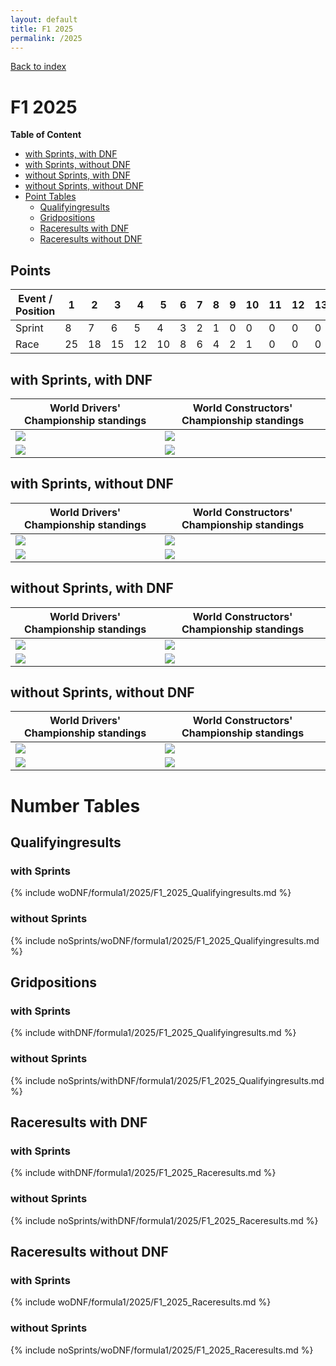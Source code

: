```yaml
---
layout: default
title: F1 2025
permalink: /2025
---
```


[Back to index](/F1_2025_Different_Point_Systems/)

# F1 2025

**Table of Content**

- [with Sprints, with DNF](/F1_2025_Different_Point_Systems/2025/#ww)
- [with Sprints, without DNF](/F1_2025_Different_Point_Systems/2025/#wn)
- [without Sprints, with DNF](/F1_2025_Different_Point_Systems/2025/#nw)
- [without Sprints, without DNF](/F1_2025_Different_Point_Systems/2025/#nn)
- [Point Tables](/F1_2025_Different_Point_Systems/2025/#tables)
  - [Qualifyingresults](/F1_2025_Different_Point_Systems/2025/#tq)
  - [Gridpositions](/F1_2025_Different_Point_Systems/2025/#tg)
  - [Raceresults with DNF](/F1_2025_Different_Point_Systems/2025/#tw)
  - [Raceresults without DNF](/F1_2025_Different_Point_Systems/2025/#tn)

## Points

| Event / Position | 1 | 2 | 3 | 4 | 5 | 6 | 7 | 8 | 9 | 10 | 11 | 12 | 13 | 14 | 15 | 16 | 17 | 18 | 19 | 20 |
| - | - | - | - | - | - | - | - | - | - | - | - | - | - | - | - | - | - | - | - | - |
| Sprint | 8 | 7 | 6 | 5 | 4 | 3 | 2 | 1 | 0 | 0 | 0 | 0 | 0 | 0 | 0 | 0 | 0 | 0 | 0 | 0 |
| Race | 25 | 18 | 15 | 12 | 10 | 8 | 6 | 4 | 2 | 1 | 0 | 0 | 0 | 0 | 0 | 0 | 0 | 0 | 0 | 0 |

## <a id="ww"></a> with Sprints, with DNF

| World Drivers' Championship standings | World Constructors' Championship standings |
| - | - |
| ![](/F1_2025_Different_Point_Systems/docs/assets/withDNF/formula1/2025/F1_2025_Qualifyingresults.png) | ![](/F1_2025_Different_Point_Systems/docs/assets/withDNF/formula1/2025/constructors_F1_2025_Qualifyingresults.png) |
| ![](/F1_2025_Different_Point_Systems/docs/assets/withDNF/formula1/2025/F1_2025_Raceresults.png) | ![](/F1_2025_Different_Point_Systems/docs/assets/withDNF/formula1/2025/constructors_F1_2025_Raceresults.png) |

## <a id="wn"></a> with Sprints, without DNF

| World Drivers' Championship standings | World Constructors' Championship standings |
| - | - |
| ![](/F1_2025_Different_Point_Systems/docs/assets/woDNF/formula1/2025/F1_2025_Qualifyingresults.png) | ![](/F1_2025_Different_Point_Systems/docs/assets/woDNF/formula1/2025/constructors_F1_2025_Qualifyingresults.png) |
| ![](/F1_2025_Different_Point_Systems/docs/assets/woDNF/formula1/2025/F1_2025_Raceresults.png) | ![](/F1_2025_Different_Point_Systems/docs/assets/woDNF/formula1/2025/constructors_F1_2025_Raceresults.png) |

## <a id="nw"></a> without Sprints, with DNF

| World Drivers' Championship standings | World Constructors' Championship standings |
| - | - |
| ![](/F1_2025_Different_Point_Systems/docs/assets/noSprints/withDNF/formula1/2025/F1_2025_Qualifyingresults.png) | ![](/F1_2025_Different_Point_Systems/docs/assets/noSprints/withDNF/formula1/2025/constructors_F1_2025_Qualifyingresults.png) |
| ![](/F1_2025_Different_Point_Systems/docs/assets/noSprints/withDNF/formula1/2025/F1_2025_Raceresults.png) | ![](/F1_2025_Different_Point_Systems/docs/assets/noSprints/withDNF/formula1/2025/constructors_F1_2025_Raceresults.png) |

## <a id="nn"></a> without Sprints, without DNF

| World Drivers' Championship standings | World Constructors' Championship standings |
| - | - |
| ![](/F1_2025_Different_Point_Systems/docs/assets/noSprints/woDNF/formula1/2025/F1_2025_Qualifyingresults.png) | ![](/F1_2025_Different_Point_Systems/docs/assets/noSprints/woDNF/formula1/2025/constructors_F1_2025_Qualifyingresults.png) |
| ![](/F1_2025_Different_Point_Systems/docs/assets/noSprints/woDNF/formula1/2025/F1_2025_Raceresults.png) | ![](/F1_2025_Different_Point_Systems/docs/assets/noSprints/woDNF/formula1/2025/constructors_F1_2025_Raceresults.png) |

# <a id="tables"></a> Number Tables

## <a id="tq"></a> Qualifyingresults

### with Sprints

{% include woDNF/formula1/2025/F1_2025_Qualifyingresults.md %}

### without Sprints

{% include noSprints/woDNF/formula1/2025/F1_2025_Qualifyingresults.md %}

## <a id="tg"></a> Gridpositions

### with Sprints

{% include withDNF/formula1/2025/F1_2025_Qualifyingresults.md %}

### without Sprints

{% include noSprints/withDNF/formula1/2025/F1_2025_Qualifyingresults.md %}

## <a id="tw"></a> Raceresults with DNF

### with Sprints

{% include withDNF/formula1/2025/F1_2025_Raceresults.md %}

### without Sprints

{% include noSprints/withDNF/formula1/2025/F1_2025_Raceresults.md %}

## <a id="tn"></a> Raceresults without DNF

### with Sprints

{% include woDNF/formula1/2025/F1_2025_Raceresults.md %}

### without Sprints

{% include noSprints/woDNF/formula1/2025/F1_2025_Raceresults.md %}
